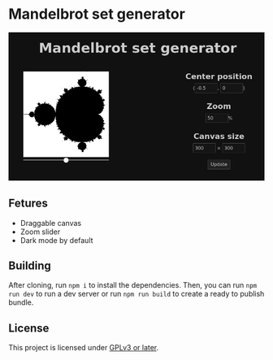 # Mandelbrot set generator
![a Mandelbrot set and some options](screenshots/screenshot.png?raw=true)

## Fetures
* Draggable canvas
* Zoom slider
* Dark mode by default

## Building
After cloning, run `npm i` to install the dependencies. Then, you can
run `npm run dev` to run a dev server or run `npm run build` to create
a ready to publish bundle.

## License
This project is licensed under [GPLv3 or later](LICENSE).
